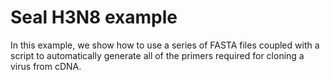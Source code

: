 # Seal H3N8 example

In this example, we show how to use a series of FASTA files coupled with a script to automatically generate all of the primers required for cloning a virus from cDNA.
